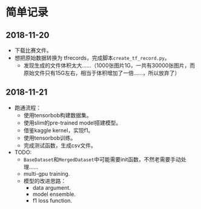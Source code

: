 # 简单记录

## 2018-11-20
+ 下载比赛文件。
+ 想把原始数据转换为 tfrecords，完成脚本`create_tf_record.py`。
    + 发现生成的文件体积太大……（1000张图片1G，一共有30000张图片，而原始文件只有15G左右，相当于体积增加了一倍……，所以放弃了）

## 2018-11-21
+ 跑通流程：
    + 使用tensorbob构建数据集。
    + 使用slim的pre-trained model搭建模型。
    + 借鉴kaggle kernel，实现f1。
    + 使用tensorbob训练。
    + 完成测试函数，生成csv文件。
+ TODO:
    + `BaseDataset`和`MergedDataset`中可能需要init函数，不然老需要手动处理……
    + multi-gpu training.
    + 模型的改进思路：
        + data argument.
        + model ensemble.
        + f1 loss function.